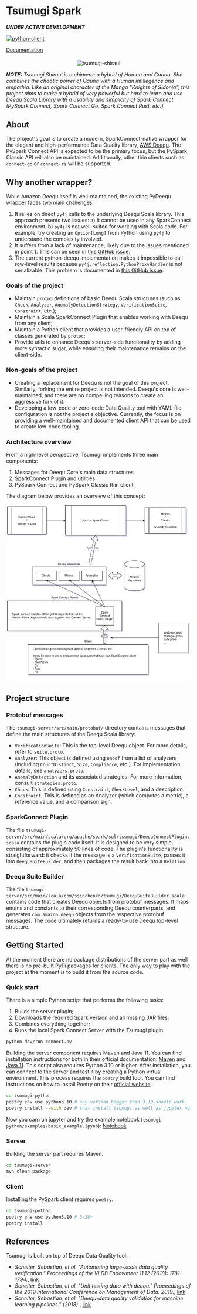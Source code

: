 # Tsumugi Spark

**_UNDER ACTIVE DEVELOPMENT_**

[![python-client](https://github.com/SemyonSinchenko/tsumugi-spark/actions/workflows/ci.yml/badge.svg?branch=main)](https://github.com/SemyonSinchenko/tsumugi-spark/actions/workflows/ci.yml)

[Documentation](https://semyonsinchenko.github.io/tsumugi-spark/)

<p align="center">
  <img src="https://raw.githubusercontent.com/SemyonSinchenko/tsumugi-spark/main/static/tsumugi-spark-logo.png" alt="tsumugi-shiraui" width="600" align="middle"/>
</p>

**_NOTE:_** _Tsumugi Shiraui is a chimera: a hybrid of Human and Gauna. She combines the chaotic power of Gauna with a Human intillegence and empathia. Like an original character of the Manga "Knights of Sidonia", this project aims to make a hybrid of very powerful but hard to learn and use Deequ Scala Library with a usability and simplicity of Spark Connect (PySpark Connect, Spark Connect Go, Spark Connect Rust, etc.)._


## About

The project's goal is to create a modern, SparkConnect-native wrapper for the elegant and high-performance Data Quality library, [AWS Deequ](https://github.com/awslabs/deequ). The PySpark Connect API is expected to be the primary focus, but the PySpark Classic API will also be maintained. Additionally, other thin clients such as `connect-go` or `connect-rs` will be supported.

## Why another wrapper?

While Amazon Deequ itself is well-maintained, the existing PyDeequ wrapper faces two main challenges:

1. It relies on direct `py4j` calls to the underlying Deequ Scala library. This approach presents two issues:
   a) It cannot be used in any SparkConnect environment.
   b) `py4j` is not well-suited for working with Scala code. For example, try creating an `Option[Long]` from Python using `py4j` to understand the complexity involved.
2. It suffers from a lack of maintenance, likely due to the issues mentioned in point 1. This can be seen in [this GitHub issue](https://github.com/awslabs/python-deequ/issues/192).
3. The current python-deequ implementation makes it impossible to call row-level results because `py4j.reflection.PythonProxyHandler` is not serializable. This problem is documented in [this GitHub issue](https://github.com/awslabs/python-deequ/issues/234).

### Goals of the project

- Maintain `proto3` definitions of basic Deequ Scala structures (such as `Check`, `Analyzer`, `AnomalyDetectionStrategy`, `VerificationSuite`, `Constraint`, etc.);
- Maintain a Scala SparkConnect Plugin that enables working with Deequ from any client;
- Maintain a Python client that provides a user-friendly API on top of classes generated by `protoc`;
- Provide utils to enhance Deequ's server-side functionality by adding more syntactic sugar, while ensuring their maintenance remains on the client-side.

### Non-goals of the project

- Creating a replacement for Deequ is not the goal of this project. Similarly, forking the entire project is not intended. Deequ's core is well-maintained, and there are no compelling reasons to create an aggressive fork of it.
- Developing a low-code or zero-code Data Quality tool with YAML file configuration is not the project's objective. Currently, the focus is on providing a well-maintained and documented client API that can be used to create low-code tooling.

### Architecture overview

From a high-level perspective, Tsumugi implements three main components:

1. Messages for Deequ Core's main data structures
2. SparkConnect Plugin and utilities
3. PySpark Connect and PySpark Classic thin client

The diagram below provides an overview of this concept:

![](static/diagram.png)

## Project structure

### Protobuf messages

The `tsumugi-server/src/main/protobuf/` directory contains messages that define the main structures of the Deequ Scala library:

- `VerificationSuite`: This is the top-level Deequ object. For more details, refer to `suite.proto`.
- `Analyzer`: This object is defined using `oneof` from a list of analyzers (including `CountDistinct`, `Size`, `Compliance`, etc.). For implementation details, see `analyzers.proto`.
- `AnomalyDetection` and its associated strategies. For more information, consult `strategies.proto`.
- `Check`: This is defined using `Constraint`, `CheckLevel`, and a description.
- `Constraint`: This is defined as an Analyzer (which computes a metric), a reference value, and a comparison sign.

### SparkConnect Plugin

The file `tsumugi-server/src/main/scala/org/apache/spark/sql/tsumugi/DeequConnectPlugin.scala` contains the plugin code itself. It is designed to be very simple, consisting of approximately 50 lines of code. The plugin's functionality is straightforward: it checks if the message is a `VerificationSuite`, passes it into `DeequSuiteBuilder`, and then packages the result back into a `Relation`.

### Deequ Suite Builder

The file `tsumugi-server/src/main/scala/com/ssinchenko/tsumugi/DeequSuiteBuilder.scala` contains code that creates Deequ objects from protobuf messages. It maps enums and constants to their corresponding Deequ counterparts, and generates `com.amazon.deequ` objects from the respective protobuf messages. The code ultimately returns a ready-to-use Deequ top-level structure.


## Getting Started

At the moment there are no package distributions of the server part as well there is no pre-built PyPi packages for clients. The only way to play with the project at the moment is to build it from the source code.

### Quick start

There is a simple Python script that performs the following tasks:

1. Builds the server plugin;
2. Downloads the required Spark version and all missing JAR files;
3. Combines everything together;
4. Runs the local Spark Connect Server with the Tsumugi plugin.

```sh
python dev/run-connect.py
```

Building the server component requires Maven and Java 11. You can find installation instructions for both in their official documentation: [Maven](https://maven.apache.org/install.html) and [Java 11](https://openjdk.org/install/). This script also requires Python 3.10 or higher. After installation, you can connect to the server and test it by creating a Python virtual environment. This process requires the `poetry` build tool. You can find instructions on how to install Poetry on their [official website](https://python-poetry.org/docs/#installation).

```sh
cd tsumugi-python
poetry env use python3.10 # any version bigger than 3.10 should work
poetry install --with dev # that install tsumugi as well as jupyter notebooks and pyspark[connect]
```

Now you can run jupyter and try the example notebook (`tsumugi-python/examples/basic_example.ipynb`): [Notebook](https://github.com/SemyonSinchenko/tsumugi-spark/blob/main/tsumugi-python/examples/basic_example.ipynb)

### Server

Building the server part requires Maven.

```sh
cd tsumugi-server
mvn clean package
```

### Client

Installing the PySpark client requires `poetry`.

```sh
cd tsumugi-python
poetry env use python3.10 # 3.10+
poetry install
```

## References

Tsumugi is built on top of Deequ Data Quality tool:

- _Schelter, Sebastian, et al. "Automating large-scale data quality verification." Proceedings of the VLDB Endowment 11.12 (2018): 1781-1794._, [link](https://www.amazon.science/publications/automating-large-scale-data-quality-verification?ref=https://githubhelp.com)
- _Schelter, Sebastian, et al. "Unit testing data with deequ." Proceedings of the 2019 International Conference on Management of Data. 2019._, [link](https://www.amazon.science/publications/unit-testing-data-with-deequ)
- _Schelter, Sebastian, et al. "Deequ-data quality validation for machine learning pipelines." (2018)._, [link](https://www.amazon.science/publications/deequ-data-quality-validation-for-machine-learning-pipelines)
